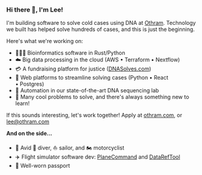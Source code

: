 ### Hi there 👋, I'm Lee!

I'm building software to solve cold cases using DNA at [Othram](https://othram.com). Technology we built has helped solve hundreds of cases, and this is just the beginning.

Here's what we're working on:

- 👨🏻‍💻 Bioinformatics software in Rust/Python
- ☁️ Big data processing in the cloud (AWS • Terraform • Nextflow)
- 💳 A fundraising platform for justice ([DNASolves.com](https://dnasolves.com))
- 📑 Web platforms to streamline solving cases (Python • React • Postgres)
- 🧪 Automation in our state-of-the-art DNA sequencing lab
- 🌱 Many cool problems to solve, and there's always something new to learn!

If this sounds interesting, let's work together! Apply at [othram.com](Othram.com), or [lee@othram.com](mailto:lee@othram.com)

**And on the side...**

- 🌊 Avid 🤿 diver, ⛵️ sailor, and 🏍️ motorcyclist
- ✈️ Flight simulator software dev: [PlaneCommand](https://planecommand.com) and [DataRefTool](https://datareftool.com)
- 🥾 Well-worn passport


<!--
**leecbaker/leecbaker** is a ✨ _special_ ✨ repository because its `README.md` (this file) appears on your GitHub profile.

Here are some ideas to get you started:

- 🔭 I’m currently working on ...
- 🌱 I’m currently learning ...
- 🤔 I’m looking for help with ...
- 💬 Ask me about ...
- 📫 How to reach me: ...
- ⚡ Fun fact: ...
-->
